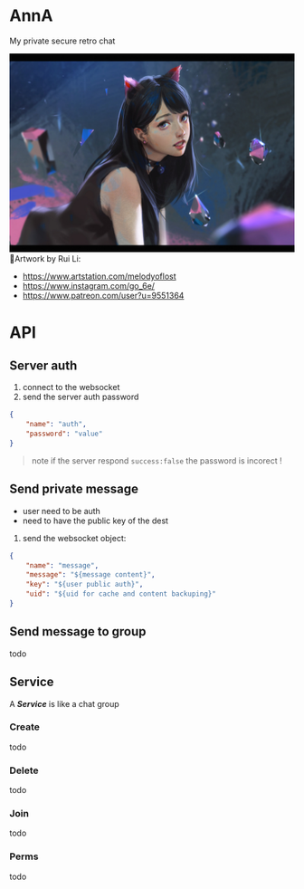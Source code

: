 # AnnA
My private secure retro chat

<img src="./assets/logo.jpg">
🌱Artwork by Rui Li:

- https://www.artstation.com/melodyoflost
- https://www.instagram.com/go_6e/
- https://www.patreon.com/user?u=9551364


# API
## Server auth
1. connect to the websocket
2. send the server auth password
```json
{
    "name": "auth",
    "password": "value"
}
```

> note if the server respond `success:false` the password is incorect !


## Send private message
- user need to be auth
- need to have the public key of the dest

1. send the websocket object: 
```json
{
    "name": "message",
    "message": "${message content}",
    "key": "${user public auth}",
    "uid": "${uid for cache and content backuping}"
}
```

## Send message to group
todo


## Service
A ***Service*** is like a chat group
### Create
todo
### Delete
todo
### Join
todo
### Perms
todo